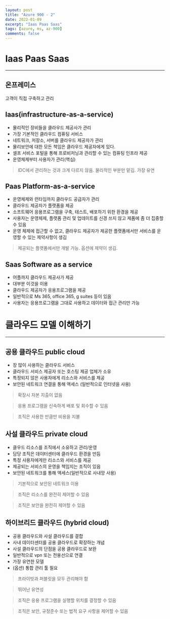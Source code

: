 ```yaml
---
layout: post
title: "Azure 900 - 2"
date: 2022-01-09
excerpt: "Iaas Paas Saas"
tags: [azure, ms, az-900]
comments: false
---
```


# Iaas Paas Saas

---

## 온프레미스

고객이 직접 구축하고 관리

## Iaas(infrastructure-as-a-service)

- 물리적인 장비들을 클라우드 제공사가 관리
- 가장 기본적인 클라우드 컴퓨팅 서비스
- 네트워크, 저장소, 서버를 클라우드 제공자가 관리
- 물리보안에 대한 모든 책임은 클라우드 제공자에게 있다.
- 셀프 서비스 포털을 통해 프로비저닝과 관리할 수 있는 컴퓨팅 인프라 제공
- 운영체제부터 사용자가 관리(핵심)

> IDC에서 관리하는 것과 크게 다르지 않음. 물리적인 부분만 맡김. 가장 유연

## Paas Platform-as-a-service

- 운영체제와 런타임까지 클라우드 공급자가 관리
- 클라우드 제공자가 플랫폼을 제공
- 소프트웨어 응용프로그램을 구축, 테스트, 배포하기 위한 환경을 제공
- 사용자는 운영체제, 플랫폼 관리 및 업데이트를 신경 쓰지 않고 제품에 좀 더 집중할 수 있음
- 운영 체제에 접근할 수 없고, 클라우드 제공자가 제공한 플랫폼에서만 서비스를 운영할 수 있는 제약사항이 생김

> 제공되는 플랫폼에서만 개발 가능. 옵션에 제약이 생김.

## Saas Software as a service

- 어플까지 클라우드 제공사가 제공
- 대부분 이것을 이용
- 클라우드 제공자가 응용프로그램을 제공
- 일반적으로 Ms 365, office 365, g suites 등이 있음
- 사용자는 응용프로그램을 그대로 사용하고 데이터와 접근 관리만 가능

# 클라우드 모델 이해하기

---

## 공용 클라우드 public cloud

- 장 많이 사용하는 클라우드 서비스
- 클라우드 서비스 제공자 또는 호스팅 제공 업체가 소유
- 특정되지 않은 사용자에게 리소스와 서비스를 제공
- 보안된 네트워크 연결을 통해 액세스 (일반적으로 인터넷을 사용)

> 확장시 자본 지출이 없음

> 응용 프로그램을 신속하게 배포 및 회수할 수 있음

> 조직은 사용한 만큼만 비용을 지불

## 사설 클라우드 private cloud

- 클우드 리소스를 조직에서 소유하고 관리/운영
- 담당 조직은 데이터센터에 클라우드 환경을 만듬
- 특정 사용자에게만 리소스와 서비스를 제공
- 제공되는 서비스의 운영을 책임지는 조직이 있음
- 보안된 네트워크를 통해 액세스(일반적으로 사내망 사용)

> 기본적으로 보안된 네트워크 이용

> 조직은 리소스를 완전히 제어할 수 있음

> 조직은 보안을 완전히 제어할 수 있음

## 하이브리드 클라우드 (hybrid cloud)

- 공용 클라우드와 사설 클라우드를 결합
- 사내 데이터센터를 공용 클라우드로 확장하는 개념
- 사설 클라우드의 단점을 공용 클라우드로 보완
- 일반적으로 vpn 또는 전용선으로 연결
- 가장 유연한 모델
- (옵션) 통합 관리 툴 필요

> 프라이빗과 퍼블릿을 모두 관리해야 함

> 뛰어난 유연성

> 조직은 응용 프로그램을 실행할 위치를 결정할 수 있음

> 조직은 보안, 규정준수 또는 법적 요구 사항을 제어할 수 있음
